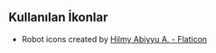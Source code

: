 ## Kullanılan İkonlar

- Robot icons created by [Hilmy Abiyyu A. - Flaticon](https://www.flaticon.com/free-icons/robot)
